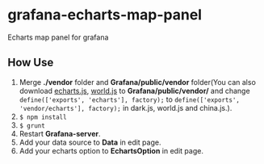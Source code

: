 # grafana-echarts-map-panel
Echarts map panel for grafana
## How Use
1. Merge **./vendor** folder and **Grafana/public/vendor** folder(You can also download [echarts.js](http://echarts.baidu.com/download.html), [world.js](http://echarts.baidu.com/download-map.html) to **Grafana/public/vendor/** and change `define(['exports', 'echarts'], factory);` to `define(['exports', 'vendor/echarts'], factory);` in dark.js, world.js and china.js.).
2. `$ npm install`
3. `$ grunt`
4. Restart **Grafana-server**.
5. Add your data source to **Data** in edit page.
6. Add your echarts option to **EchartsOption** in edit page.
